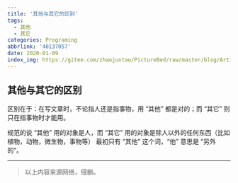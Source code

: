 ```yaml
---
title: '其他与其它的区别'
tags:
  - 其他
  - 其它
categories: Programing
abbrlink: '40137057'
date: 2020-01-09
index_img: https://gitee.com/zhaojuntao/PictureBed/raw/master/blog/ArticleImage/QiTa.png
---
```


## 其他与其它的区别

区别在于：在写文章时，不论指人还是指事物，用 “其他” 都是对的；而 “其它” 则只在指事物时才能用。

规范的说 “其他” 用的对象是人，而 “其它” 用的对象是除人以外的任何东西（比如植物，动物，微生物，事物等） 最初只有 “其他” 这个词，“他” 意思是 “另外的”。

---

> 以上内容来源网络，侵删。
